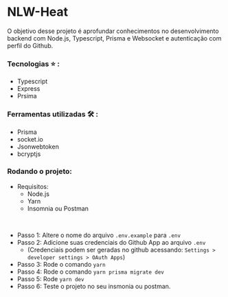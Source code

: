 # NLW-Heat

O objetivo desse projeto é aprofundar conhecimentos no desenvolvimento backend com Node.js, Typescript, Prisma e Websocket e autenticação com perfil do Github.

### Tecnologias :star: :
- Typescript
- Express
- Prsima

### Ferramentas utilizadas :hammer_and_wrench: :
- Prisma
- socket.io
- Jsonwebtoken
- bcryptjs

### Rodando o projeto:
- Requisitos:
	- Node.js
	- Yarn
	- Insomnia ou Postman

<br/>

- Passo 1: Altere o nome do arquivo `.env.example` para `.env`
- Passo 2: Adicione suas credenciais do Github App ao arquivo `.env`
  - (Credenciais podem ser geradas no github acessando: `Settings > developer settings > OAuth Apps`)
- Passo 3: Rode o comando `yarn`
- Passo 4: Rode o comando `yarn prisma migrate dev`
- Passo 5: Rode `yarn dev`
- Passo 6: Teste o projeto no seu insmonia ou postman.
